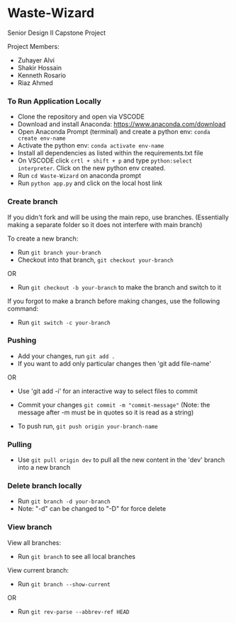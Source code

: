 # Waste-Wizard
Senior Design II Capstone Project 

Project Members: 
- Zuhayer Alvi
- Shakir Hossain
- Kenneth Rosario
- Riaz Ahmed

### To Run Application Locally
- Clone the repository and open via VSCODE
- Download and install Anaconda: https://www.anaconda.com/download
- Open Anaconda Prompt (terminal) and create a python env: `conda create env-name`
- Activate the python env: `conda activate env-name`
- Install all dependencies as listed within the requirements.txt file
- On VSCODE click `crtl + shift + p` and type `python:select interpreter`. Click on the new python env created. 
- Run `cd Waste-Wizard` on anaconda prompt
- Run `python app.py` and click on the local host link 

### Create branch

If you didn't fork and will be using the main repo, use branches. (Essentially making a separate folder so it does not interfere with main branch)

To create a new branch: 
- Run `git branch your-branch`
- Checkout into that branch, `git checkout your-branch`

OR
- Run `git checkout -b your-branch` to make the branch and switch to it

If you forgot to make a branch before making changes, use the following command:
- Run `git switch -c your-branch`

### Pushing

- Add your changes, run `git add .`
- If you want to add only particular changes then 'git add file-name'

OR

- Use 'git add -i' for an interactive way to select files to commit
  
- Commit your changes `git commit -m "commit-message"` (Note: the message after -m must be in quotes so it is read as a string)
- To push run, `git push origin your-branch-name`

### Pulling 

- Use `git pull origin dev` to pull all the new content in the 'dev' branch into a new branch

### Delete branch locally

- Run `git branch -d your-branch`
- Note: "-d" can be changed to "-D" for force delete

### View branch

View all branches:

- Run `git branch` to see all local branches

View current branch:

- Run `git branch --show-current`

OR

- Run `git rev-parse --abbrev-ref HEAD`
